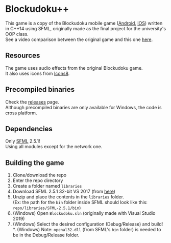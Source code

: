 # Blockudoku++
This game is a copy of the Blockudoku mobile game ([Android](https://play.google.com/store/apps/details?id=com.easybrain.block.puzzle.games&hl=en&gl=US), [IOS](https://apps.apple.com/us/app/blockudoku-block-puzzle-game/id1452227871)) written in C++14 using SFML, originally made as the final project for the university's OOP class.  
See a video comparison between the original game and this one [here](https://youtu.be/3Z-Xvgebu6Y).

## Resources
The game uses audio effects from the original Blockudoku game.  
It also uses icons from [Icons8](https://icons8.com/).

## Precompiled binaries
Check the [releases](https://github.com/CosminPerRam/Blockudokuplusplus/releases) page.  
Although precompiled binaries are only available for Windows, the code is cross platform.

## Dependencies
Only [SFML](https://www.sfml-dev.org/) 2.5.1!  
Using all modules except for the network one.

## Building the game
1. Clone/download the repo
2. Enter the repo directory
3. Create a folder named `libraries`
4. Download SFML 2.5.1 32-bit VS 2017 (from [here](https://www.sfml-dev.org/download/sfml/2.5.1/))
5. Unzip and place the contents in the `libraries` folder.  
(Ex: the path for the `bin` folder inside SFML should look like this: `repo/libraries/SFML-2.5.1/bin`)
6. (Windows) Open `Blockudoku.sln` (originally made with Visual Studio 2019)
7. (Windows) Select the desired configuration (Debug/Release) and build!
*. (Windows) Note: `openal32.dll` (from SFML's `bin` folder) is needed to be in the Debug/Release folder.
